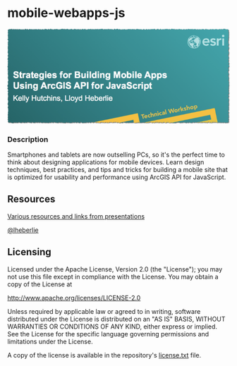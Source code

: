 # mobile-webapps-js

![image](repo.png)

### Description
Smartphones and tablets are now outselling PCs, so it's the perfect time to think about designing applications for mobile devices. Learn design techniques, best practices, and tips and tricks for building a mobile site that is optimized for usability and performance using ArcGIS API for JavaScript.


## Resources

[Various resources and links from presentations](Resources.md)

[@lheberlie](http://twitter.com/lheberlie)

## Licensing

Licensed under the Apache License, Version 2.0 (the "License"); you may not use this file except in compliance with the License. You may obtain a copy of the License at

   http://www.apache.org/licenses/LICENSE-2.0

Unless required by applicable law or agreed to in writing, software distributed under the License is distributed on an "AS IS" BASIS, WITHOUT WARRANTIES OR CONDITIONS OF ANY KIND, either express or implied. See the License for the specific language governing permissions and limitations under the License.

A copy of the license is available in the repository's [license.txt](license.txt) file.